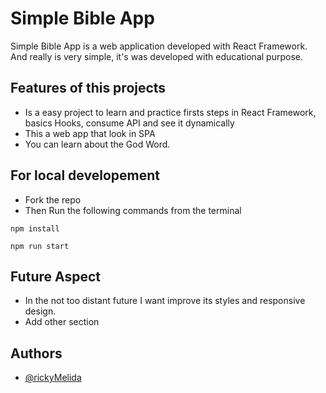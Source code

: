 
# Simple Bible App

Simple Bible App is a web application developed with React 
Framework. And really is very simple, it's was developed with 
educational purpose. 




## Features of this projects

- Is a easy project to learn and practice firsts steps in React Framework, basics Hooks, consume API and see it dynamically
- This a web app that look in SPA
- You can learn about the God Word.

## For local developement
- Fork the repo
- Then Run the following commands from the terminal

```
npm install 
```
```
npm run start
```

## Future Aspect

- In the not too distant future I want improve its styles and responsive design.
- Add other section 

## Authors

- [@rickyMelida](https://github.com/rickyMelida)

